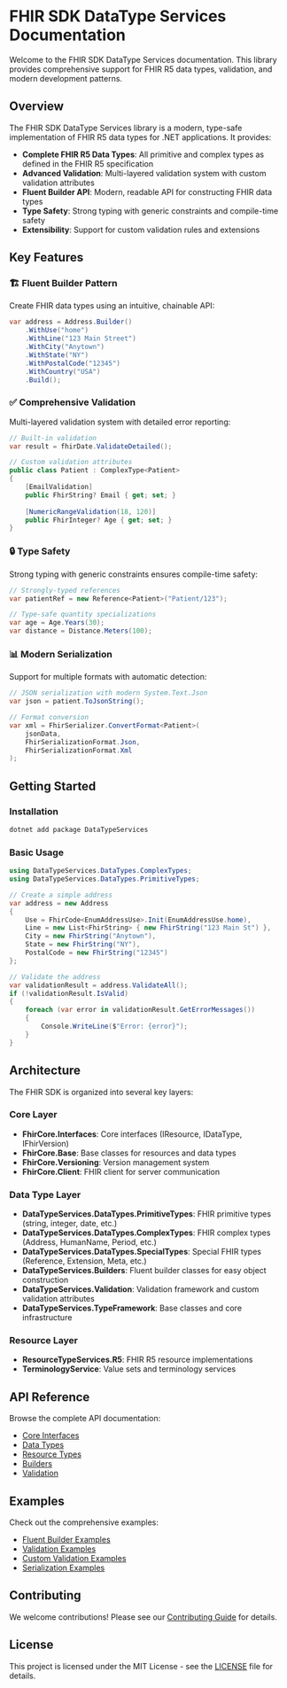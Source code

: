 # FHIR SDK DataType Services Documentation

Welcome to the FHIR SDK DataType Services documentation. This library provides comprehensive support for FHIR R5 data types, validation, and modern development patterns.

## Overview

The FHIR SDK DataType Services library is a modern, type-safe implementation of FHIR R5 data types for .NET applications. It provides:

- **Complete FHIR R5 Data Types**: All primitive and complex types as defined in the FHIR R5 specification
- **Advanced Validation**: Multi-layered validation system with custom validation attributes
- **Fluent Builder API**: Modern, readable API for constructing FHIR data types
- **Type Safety**: Strong typing with generic constraints and compile-time safety
- **Extensibility**: Support for custom validation rules and extensions

## Key Features

### 🏗️ Fluent Builder Pattern
Create FHIR data types using an intuitive, chainable API:

```csharp
var address = Address.Builder()
    .WithUse("home")
    .WithLine("123 Main Street")
    .WithCity("Anytown")
    .WithState("NY")
    .WithPostalCode("12345")
    .WithCountry("USA")
    .Build();
```

### ✅ Comprehensive Validation
Multi-layered validation system with detailed error reporting:

```csharp
// Built-in validation
var result = fhirDate.ValidateDetailed();

// Custom validation attributes
public class Patient : ComplexType<Patient>
{
    [EmailValidation]
    public FhirString? Email { get; set; }
    
    [NumericRangeValidation(18, 120)]
    public FhirInteger? Age { get; set; }
}
```

### 🔒 Type Safety
Strong typing with generic constraints ensures compile-time safety:

```csharp
// Strongly-typed references
var patientRef = new Reference<Patient>("Patient/123");

// Type-safe quantity specializations
var age = Age.Years(30);
var distance = Distance.Meters(100);
```

### 📊 Modern Serialization
Support for multiple formats with automatic detection:

```csharp
// JSON serialization with modern System.Text.Json
var json = patient.ToJsonString();

// Format conversion
var xml = FhirSerializer.ConvertFormat<Patient>(
    jsonData, 
    FhirSerializationFormat.Json, 
    FhirSerializationFormat.Xml
);
```

## Getting Started

### Installation

```bash
dotnet add package DataTypeServices
```

### Basic Usage

```csharp
using DataTypeServices.DataTypes.ComplexTypes;
using DataTypeServices.DataTypes.PrimitiveTypes;

// Create a simple address
var address = new Address
{
    Use = FhirCode<EnumAddressUse>.Init(EnumAddressUse.home),
    Line = new List<FhirString> { new FhirString("123 Main St") },
    City = new FhirString("Anytown"),
    State = new FhirString("NY"),
    PostalCode = new FhirString("12345")
};

// Validate the address
var validationResult = address.ValidateAll();
if (!validationResult.IsValid)
{
    foreach (var error in validationResult.GetErrorMessages())
    {
        Console.WriteLine($"Error: {error}");
    }
}
```

## Architecture

The FHIR SDK is organized into several key layers:

### Core Layer
- **FhirCore.Interfaces**: Core interfaces (IResource, IDataType, IFhirVersion)
- **FhirCore.Base**: Base classes for resources and data types
- **FhirCore.Versioning**: Version management system
- **FhirCore.Client**: FHIR client for server communication

### Data Type Layer
- **DataTypeServices.DataTypes.PrimitiveTypes**: FHIR primitive types (string, integer, date, etc.)
- **DataTypeServices.DataTypes.ComplexTypes**: FHIR complex types (Address, HumanName, Period, etc.)
- **DataTypeServices.DataTypes.SpecialTypes**: Special FHIR types (Reference, Extension, Meta, etc.)
- **DataTypeServices.Builders**: Fluent builder classes for easy object construction
- **DataTypeServices.Validation**: Validation framework and custom validation attributes
- **DataTypeServices.TypeFramework**: Base classes and core infrastructure

### Resource Layer
- **ResourceTypeServices.R5**: FHIR R5 resource implementations
- **TerminologyService**: Value sets and terminology services

## API Reference

Browse the complete API documentation:

- [Core Interfaces](api/FhirCore.Interfaces.yml)
- [Data Types](api/DataTypeServices.DataTypes.yml)
- [Resource Types](api/ResourceTypeServices.R5.yml)
- [Builders](api/DataTypeServices.Builders.yml)
- [Validation](api/DataTypeServices.Validation.yml)

## Examples

Check out the comprehensive examples:

- [Fluent Builder Examples](articles/fluent-builder-examples.md)
- [Validation Examples](articles/validation-examples.md)
- [Custom Validation Examples](articles/custom-validation-examples.md)
- [Serialization Examples](articles/serialization-examples.md)

## Contributing

We welcome contributions! Please see our [Contributing Guide](articles/contributing.md) for details.

## License

This project is licensed under the MIT License - see the [LICENSE](LICENSE) file for details.
